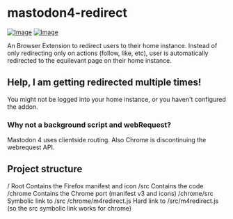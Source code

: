 # mastodon4-redirect

[![Image](https://extensionworkshop.com/assets/img/documentation/publish/get-the-addon-178x60px.dad84b42.png)](https://addons.mozilla.org/en-US/firefox/addon/mastodon4-redirect)
[![Image](https://storage.googleapis.com/web-dev-uploads/image/WlD8wC6g8khYWPJUsQceQkhXSlv1/UV4C4ybeBTsZt43U4xis.png)](https://chrome.google.com/webstore/detail/mastodon4-redirect/acbfckpoogjdigldffcbldijhgnjpfnc)

An Browser Extension to redirect users to their home instance.
Instead of only redirecting only on actions (follow, like, etc), user is automatically redirected to the equilevant page on their home instance.

## Help, I am getting redirected multiple times!

You might not be logged into your home instance, or you haven't configured the addon.

### Why not a background script and webRequest?

Mastodon 4 uses clientside routing. Also Chrome is discontinuing the webrequest API.

## Project structure

/ Root Contains the Firefox manifest and icon
/src Contains the code
/chrome Contains the Chrome port (manifest v3 and icons)
/chrome/src Symbolic link to /src
/chrome/m4redirect.js Hard link to /src/m4redirect.js (so the src symbolic link works for chrome)
